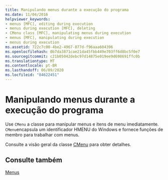 ```yaml
---
title: Manipulando menus durante a execução do programa
ms.date: 11/04/2016
helpviewer_keywords:
- menus [MFC], editing during execution
- menus during execution [MFC], deleting
- CMenu class [MFC], manipulating menus during execution
- menus [MFC], manipulating during execution
- menus during execution
ms.assetid: 722c7c00-4be2-4967-877d-f96aaa604396
ms.openlocfilehash: 0b7da3871cae21da45fbb449e703ff6d8bc5f0e7
ms.sourcegitcommit: c21b05042debc97d14875e019ee9d698691ffc0b
ms.translationtype: MT
ms.contentlocale: pt-BR
ms.lasthandoff: 06/09/2020
ms.locfileid: "84622451"
---
```

# <a name="manipulating-menus-during-program-execution"></a>Manipulando menus durante a execução do programa

Use `CMenu` a classe para manipular menus e itens de menu imediatamente. `CMenu`encapsula um identificador HMENU do Windows e fornece funções de membro para trabalhar com menus.

Consulte a visão geral da classe [CMenu](reference/cmenu-class.md) para obter detalhes.

## <a name="see-also"></a>Consulte também

[Menus](menus-mfc.md)
